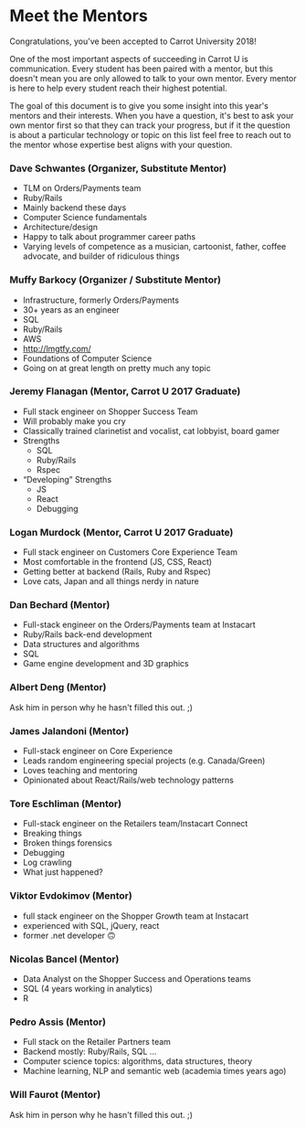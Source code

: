 # Meet the Mentors

Congratulations, you've been accepted to Carrot University 2018!

One of the most important aspects of succeeding in Carrot U is communication. Every student has been paired with a mentor, but this doesn't mean you are only allowed to talk to your own mentor. Every mentor is here to help every student reach their highest potential.

The goal of this document is to give you some insight into this year's mentors and their interests. When you have a question, it's best to ask your own mentor first so that they can track your progress, but if it the question is about a particular technology or topic on this list feel free to reach out to the mentor whose expertise best aligns with your question.

### Dave Schwantes (Organizer, Substitute Mentor)

* TLM on Orders/Payments team
* Ruby/Rails
* Mainly backend these days
* Computer Science fundamentals
* Architecture/design
* Happy to talk about programmer career paths
* Varying levels of competence as a musician, cartoonist, father, coffee advocate, and builder of ridiculous things

### Muffy Barkocy (Organizer / Substitute Mentor)

* Infrastructure, formerly Orders/Payments
* 30+ years as an engineer
* SQL
* Ruby/Rails
* AWS
* http://lmgtfy.com/
* Foundations of Computer Science
* Going on at great length on pretty much any topic

### Jeremy Flanagan (Mentor, Carrot U 2017 Graduate)

* Full stack engineer on Shopper Success Team
* Will probably make you cry
* Classically trained clarinetist and vocalist, cat lobbyist, board gamer
* Strengths
  * SQL
  * Ruby/Rails
  * Rspec
* “Developing” Strengths
  * JS
  * React
  * Debugging

### Logan Murdock (Mentor, Carrot U 2017 Graduate)

* Full stack engineer on Customers Core Experience Team
* Most comfortable in the frontend (JS, CSS, React)
* Getting better at backend (Rails, Ruby and Rspec)
* Love cats, Japan and all things nerdy in nature

### Dan Bechard (Mentor)

* Full-stack engineer on the Orders/Payments team at Instacart
* Ruby/Rails back-end development
* Data structures and algorithms
* SQL
* Game engine development and 3D graphics

### Albert Deng (Mentor)

Ask him in person why he hasn't filled this out. ;)

### James Jalandoni (Mentor)

* Full-stack engineer on Core Experience
* Leads random engineering special projects (e.g. Canada/Green)
* Loves teaching and mentoring
* Opinionated about React/Rails/web technology patterns

### Tore Eschliman (Mentor)

* Full-stack engineer on the Retailers team/Instacart Connect
* Breaking things
* Broken things forensics
* Debugging
* Log crawling
* What just happened?

### Viktor Evdokimov (Mentor)

* full stack engineer on the Shopper Growth team at Instacart
* experienced with SQL, jQuery, react
* former .net developer 🙃

### Nicolas Bancel (Mentor)

* Data Analyst on the Shopper Success and Operations teams
* SQL (4 years working in analytics)
* R

### Pedro Assis (Mentor)

* Full stack on the Retailer Partners team
* Backend mostly: Ruby/Rails, SQL ...
* Computer science topics: algorithms, data structures, theory
* Machine learning, NLP and semantic web (academia times years ago)

### Will Faurot (Mentor)

Ask him in person why he hasn't filled this out. ;)
